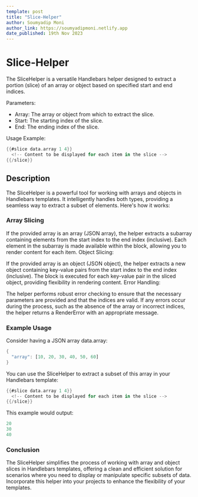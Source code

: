 ```yaml
---
template: post
title: "Slice-Helper"
author: Soumyadip Moni
author_link: https://soumyadipmoni.netlify.app
date_published: 19th Nov 2023
---
```


# Slice-Helper

The SliceHelper is a versatile Handlebars helper designed to extract a portion (slice) of an array or object based on specified start and end indices.

Parameters:

- Array: The array or object from which to extract the slice.
- Start: The starting index of the slice.
- End: The ending index of the slice.

Usage Example:

```rust
{{#slice data.array 1 4}}
  <!-- Content to be displayed for each item in the slice -->
{{/slice}}
```

## Description

The SliceHelper is a powerful tool for working with arrays and objects in Handlebars templates. It intelligently handles both types, providing a seamless way to extract a subset of elements. Here's how it works:

### Array Slicing

If the provided array is an array (JSON array), the helper extracts a subarray containing elements from the start index to the end index (inclusive).
Each element in the subarray is made available within the block, allowing you to render content for each item.
Object Slicing:

If the provided array is an object (JSON object), the helper extracts a new object containing key-value pairs from the start index to the end index (inclusive).
The block is executed for each key-value pair in the sliced object, providing flexibility in rendering content.
Error Handling:

The helper performs robust error checking to ensure that the necessary parameters are provided and that the indices are valid.
If any errors occur during the process, such as the absence of the array or incorrect indices, the helper returns a RenderError with an appropriate message.

### Example Usage

Consider having a JSON array data.array:

```rust
{
  "array": [10, 20, 30, 40, 50, 60]
}
```

You can use the SliceHelper to extract a subset of this array in your Handlebars template:

```rust
{{#slice data.array 1 4}}
  <!-- Content to be displayed for each item in the slice -->
{{/slice}}
```

This example would output:

```rust
20
30
40
```

### Conclusion

The SliceHelper simplifies the process of working with array and object slices in Handlebars templates, offering a clean and efficient solution for scenarios where you need to display or manipulate specific subsets of data. Incorporate this helper into your projects to enhance the flexibility of your templates.